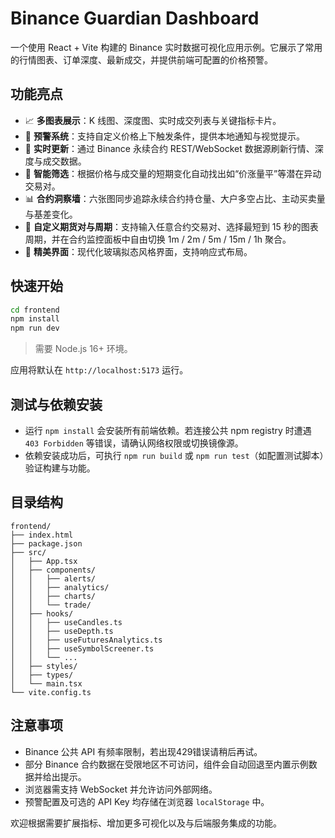 # Binance Guardian Dashboard

一个使用 React + Vite 构建的 Binance 实时数据可视化应用示例。它展示了常用的行情图表、订单深度、最新成交，并提供前端可配置的价格预警。

## 功能亮点

- 📈 **多图表展示**：K 线图、深度图、实时成交列表与关键指标卡片。
- 🔔 **预警系统**：支持自定义价格上下触发条件，提供本地通知与视觉提示。
- 🔄 **实时更新**：通过 Binance 永续合约 REST/WebSocket 数据源刷新行情、深度与成交数据。
- 🧠 **智能筛选**：根据价格与成交量的短期变化自动找出如“价涨量平”等潜在异动交易对。
- 📊 **合约洞察墙**：六张图同步追踪永续合约持仓量、大户多空占比、主动买卖量与基差变化。
- 🎯 **自定义期货对与周期**：支持输入任意合约交易对、选择最短到 15 秒的图表周期，并在合约监控面板中自由切换 1m / 2m / 5m / 15m / 1h 聚合。
- 🎨 **精美界面**：现代化玻璃拟态风格界面，支持响应式布局。

## 快速开始

```bash
cd frontend
npm install
npm run dev
```

> 需要 Node.js 16+ 环境。

应用将默认在 `http://localhost:5173` 运行。

## 测试与依赖安装

- 运行 `npm install` 会安装所有前端依赖。若连接公共 npm registry 时遭遇 `403 Forbidden` 等错误，请确认网络权限或切换镜像源。
- 依赖安装成功后，可执行 `npm run build` 或 `npm run test`（如配置测试脚本）验证构建与功能。

## 目录结构

```
frontend/
├── index.html
├── package.json
├── src/
│   ├── App.tsx
│   ├── components/
│   │   ├── alerts/
│   │   ├── analytics/
│   │   ├── charts/
│   │   └── trade/
│   ├── hooks/
│   │   ├── useCandles.ts
│   │   ├── useDepth.ts
│   │   ├── useFuturesAnalytics.ts
│   │   ├── useSymbolScreener.ts
│   │   └── ...
│   ├── styles/
│   ├── types/
│   └── main.tsx
└── vite.config.ts
```

## 注意事项

- Binance 公共 API 有频率限制，若出现429错误请稍后再试。
- 部分 Binance 合约数据在受限地区不可访问，组件会自动回退至内置示例数据并给出提示。
- 浏览器需支持 WebSocket 并允许访问外部网络。
- 预警配置及可选的 API Key 均存储在浏览器 `localStorage` 中。

欢迎根据需要扩展指标、增加更多可视化以及与后端服务集成的功能。
